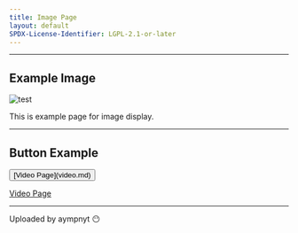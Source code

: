 ```yaml
---
title: Image Page
layout: default
SPDX-License-Identifier: LGPL-2.1-or-later
---
```


---

## Example Image

<div class="container">
  <img src="https://media.discordapp.net/attachments/1074079942792462478/1082014257161457774/20230306_025643.jpg" alt="test" />
</div>

This is example page for image display.

---

## Button Example

<button class="button" role="button">
  [Video Page](video.md)
</button>

[Video Page](video.md)

---

Uploaded by aympnyt 😶
